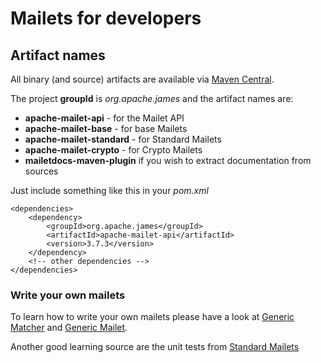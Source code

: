 Mailets for developers
======================

## Artifact names

All binary (and source) artifacts are available via [Maven Central](http://repo.maven.apache.org/maven2).

The project **groupId** is *org.apache.james* and the artifact names are:

* **apache-mailet-api** - for the Mailet API
* **apache-mailet-base** - for base Mailets
* **apache-mailet-standard** - for Standard Mailets
* **apache-mailet-crypto** - for Crypto Mailets
* **mailetdocs-maven-plugin** if you wish to extract documentation from sources

Just include something like this in your *pom.xml*

~~~
<dependencies>
    <dependency>
        <groupId>org.apache.james</groupId>
        <artifactId>apache-mailet-api</artifactId>
        <version>3.7.3</version>
    </dependency>
    <!-- other dependencies -->
</dependencies>
~~~

### Write your own mailets

To learn how to write your own mailets please have a look at
<a href="https://github.com/apache/james-project/blob/master/mailet/base/src/main/java/org/apache/mailet/base/GenericMatcher.java">Generic Matcher</a> and
<a href="https://github.com/apache/james-project/blob/master/mailet/base/src/main/java/org/apache/mailet/base/GenericMailet.java">Generic Mailet</a>.

Another good learning source are the unit tests from
<a href="https://github.com/apache/james-project/tree/master/mailet/standard/src/main/java/org/apache/james/transport">Standard Mailets</a>

